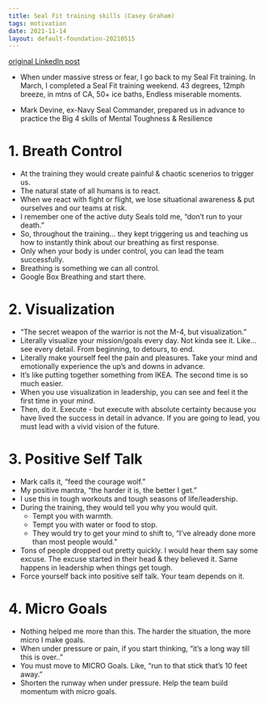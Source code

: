 ```yaml
---
title: Seal Fit training skills (Casey Graham)
tags: motivation
date: 2021-11-14
layout: default-foundation-20210515
---
```


[original LinkedIn post](https://www.linkedin.com/posts/caseygraham1_when-under-massive-stress-or-fear-i-go-back-activity-6865736158551273472-XroL)

- When under massive stress or fear, I go back to my Seal Fit training. In March, I completed a Seal Fit training weekend. 43 degrees, 12mph breeze, in mtns of CA, 50+ ice baths, Endless miserable moments.

- Mark Devine, ex-Navy Seal Commander, prepared us in advance to practice the Big 4 skills of Mental Toughness & Resilience

# 1. Breath Control
- At the training they would create painful & chaotic scenerios to trigger us.
- The natural state of all humans is to react.
- When we react with fight or flight, we lose situational awareness & put ourselves and our teams at risk.
- I remember one of the active duty Seals told me, “don’t run to your death.”
- So, throughout the training… they kept triggering us and teaching us how to instantly think about our breathing as first response.
- Only when your body is under control, you can lead the team successfully.
- Breathing is something we can all control.
- Google Box Breathing and start there.

# 2. Visualization
- “The secret weapon of the warrior is not the M-4, but visualization.”
- Literally visualize your mission/goals every day. Not kinda see it. Like… see every detail. From beginning, to detours, to end.
- Literally make yourself feel the pain and pleasures. Take your mind and emotionally experience the up’s and downs in advance.
- It’s like putting together something from IKEA. The second time is so much easier.
- When you use visualization in leadership, you can see and feel it the first time in your mind.
- Then, do it. Execute - but execute with absolute certainty because you have lived the success in detail in advance. If you are going to lead, you must lead with a vivid vision of the future.

# 3. Positive Self Talk
- Mark calls it, “feed the courage wolf.”
- My positive mantra, “the harder it is, the better I get.”
- I use this in tough workouts and tough seasons of life/leadership.
- During the training, they would tell you why you would quit.
	- Tempt you with warmth.
	- Tempt you with water or food to stop.
	- They would try to get your mind to shift to, “I’ve already done more than most people would.”
- Tons of people dropped out pretty quickly. I would hear them say some excuse. The excuse started in their head & they believed it. Same happens in leadership when things get tough.
- Force yourself back into positive self talk. Your team depends on it.

# 4. Micro Goals
- Nothing helped me more than this. The harder the situation, the more micro I make goals.
- When under pressure or pain, if you start thinking, “it’s a long way till this is over..”
- You must move to MICRO Goals. Like, “run to that stick that’s 10 feet away.”
- Shorten the runway when under pressure. Help the team build momentum with micro goals. 
